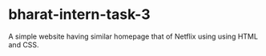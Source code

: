 # bharat-intern-task-3
A simple website having similar homepage that of Netflix using using HTML and CSS.
